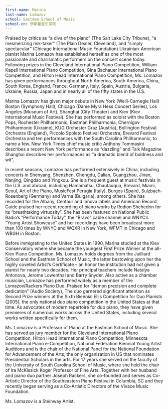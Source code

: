 ```yaml
---
first-name: Marina
last-name: Lomazov
school: Eastman School of Music
school-cn: 伊斯曼音乐学院
---
```


Praised by critics as “a diva of the piano” (The Salt Lake City Tribune), “a mesmerizing risk-taker” (The Plain Dealer, Cleveland), and “simply spectacular” (Chicago International Music Foundation) Ukrainian-American pianist Marina Lomazov has established herself as one of the most passionate and charismatic performers on the concert scene today. Following prizes in the Cleveland International Piano Competition, William Kapell International Piano Competition, Gina Bachauer International Piano Competition, and Hilton Head International Piano Competition, Ms. Lomazov has given performances throughout North America, South America, China, South Korea, England, France, Germany, Italy, Spain, Austria, Bulgaria, Ukraine, Russia, Japan and in nearly all of the fifty states in the U.S.

Marina Lomazov has given major debuts in New York (Weill-Carnegie Hall) Boston (Symphony Hall), Chicago (Dame Myra Hess Concert Series), Los Angeles (Museum of Art), Shanghai (City Theater) and Kiev (Kiev International Music Festival). She has performed as soloist with the Boston Pops, Rochester Philharmonic, Eastman Philharmonia, Chernigov Philharmonic (Ukraine), KUG Orchester Graz (Austria), Bollington Festival Orchestra (England), Piccolo  Spoleto Festival Orchestra, Brevard Festival Orchestra and ten performances with the South Carolina Philharmonic, to name a few. New York Times chief music critic Anthony Tommasini describes a recent New York performance as “dazzling” and Talk Magazine Shanghai describes her performances as “a dramatic blend of boldness and wit”.

In recent seasons, Lomazov has performed extensively in China, including concerts in Shenyang, Shenzhen, Chengdu, Dalian, Guangzhou, Jinan, Nanjing, Qingdao and Yingkou. She is a frequent guest at music festivals in the U.S. and abroad, including Hamamatsu, Chautauqua, Brevard, Miami, Seoul, Art of the Piano, MusicFest Perugia (Italy), Burgos (Spain), Sulzbach-Rosenberg (Germany) and Varna (Bulgaria), among others. She has recorded for the Albany, Centaur and Innova labels and American Record Guide praised her recent recording of piano works by Rodion Shchedrin for its “breathtaking virtuosity”. She has been featured on National Public Radio’s “Performance Today”, the “Bravo” cable channel and WNYC’s “Young Artist Showcase” and her recordings have been broadcast more than 100 times by WNYC and WQXR in New York, WFMT in Chicago and WBGH in Boston.

Before immigrating to the United States in 1990, Marina studied at the Kiev Conservatory where she became the youngest First Prize Winner at the all- Kiev Piano Competition. Ms. Lomazov holds degrees from the Juilliard School and the Eastman School of Music, the latter bestowing upon her the highly coveted Artist’s Certificate – an honor the institution had not given a pianist for nearly two decades. Her principal teachers include Natalya Antonova, Jerome Lowenthal and Barry Snyder. Also active as a chamber musician, Lomazov has performed widely as a member of the Lomazov/Rackers Piano Duo. Praised for “demon precision and complete dedication” (Audio Society), The duo garnered significant attention as Second Prize winners at the Sixth Biennial Ellis Competition for Duo Pianists (2005), the only national duo piano competition in the United States at that time. As advocates of modern repertoire for duo piano, they have given premieres of numerous works across the United States, including several works written specifically for them.

Ms. Lomazov is a Professor of Piano at the Eastman School of Music. She has served as jury member for the Cleveland International Piano Competition, Hilton Head International Piano Competition, Minnesota International Piano e-Competition, National Federation Biennial Young Artist Auditions and is the chair of the National Panel for the National Foundation for Advancement of the Arts, the only organization in US that nominates Presidential Scholars in the arts. For 17 years she served on the faculty of the University of South Carolina School of Music, where she held the chair of Ira McKissick Koger Professor of Fine Arts. Together with her husband and piano duo partner Joseph Rackers, she co-founded and serves as Co-Artistic Director of the Southeastern Piano Festival in Columbia, SC and they recently began serving as a Co-Artistic Directors of the Vivace Music Foundation.

Ms. Lomazov is a Steinway Artist.
